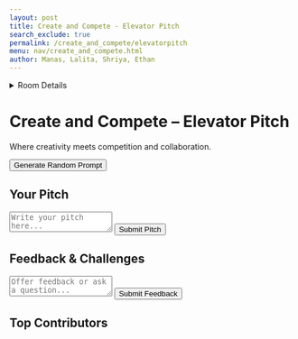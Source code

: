 ```yaml
---
layout: post 
title: Create and Compete - Elevator Pitch
search_exclude: true
permalink: /create_and_compete/elevatorpitch
menu: nav/create_and_compete.html
author: Manas, Lalita, Shriya, Ethan
---
```


<link rel="style" href="/navigation/create_and_compete/style.css">
<script src="/navigation/create_and_compete/script.js"></script>

<details>
  <summary>Room Details</summary>

<a href="{{site.baseurl}}/moderation/rules_elevatorpitch/">Moderation Rules</a>

<p> Imagine a platform where creativity meets competition—this is the essence of our project. Under the theme of Create and Compete, we’re designing a space where participants can pitch creative ideas, whether for inventions, stories, apps, or even business ventures. The twist? These ideas are sparked by random prompts, pushing users to think outside the box.  
</p>

<p>Once an idea is pitched, the real fun begins. Other participants engage with the pitch by challenging it with insightful questions, offering constructive feedback, and suggesting improvements. The focus here isn’t just on competing to create the best idea but also on fostering collaboration and creativity. Participants learn from one another, pushing the boundaries of their original concepts to create something even more innovative.
</p>

<p>Whether you’re a writer, designer, entrepreneur, or problem-solver, this platform encourages you to compete by creating and evolving by collaborating.
</p>

</details>

<h1>Create and Compete – Elevator Pitch</h1>
<p>Where creativity meets competition and collaboration.</p>
<button id="generate-prompt">Generate Random Prompt</button>
<div id="prompt-display"></div>

<section id="pitch-section">
    <h2>Your Pitch</h2>
    <textarea id="pitch-input" placeholder="Write your pitch here..."></textarea>
    <button id="submit-pitch">Submit Pitch</button>
    <div id="pitch-display"></div>
</section>

<section id="feedback-section">
    <h2>Feedback & Challenges</h2>
    <textarea id="feedback-input" placeholder="Offer feedback or ask a question..."></textarea>
    <button id="submit-feedback">Submit Feedback</button>
    <div id="feedback-display"></div>
</section>

<section id="leaderboard-section">
    <h2>Top Contributors</h2>
    <ul id="leaderboard"></ul>
</section>

